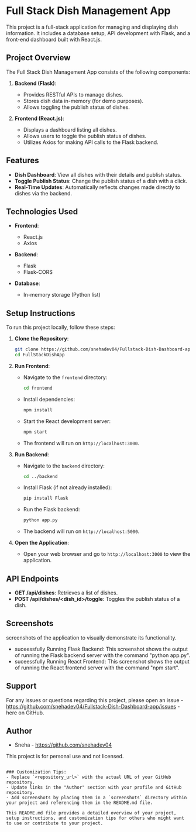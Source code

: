 
# Full Stack Dish Management App

This project is a full-stack application for managing and displaying dish information. 
It includes a database setup, API development with Flask, and a front-end dashboard built with React.js.

## Project Overview

The Full Stack Dish Management App consists of the following components:

1. **Backend (Flask)**:
   - Provides RESTful APIs to manage dishes.
   - Stores dish data in-memory (for demo purposes).
   - Allows toggling the publish status of dishes.

2. **Frontend (React.js)**:
   - Displays a dashboard listing all dishes.
   - Allows users to toggle the publish status of dishes.
   - Utilizes Axios for making API calls to the Flask backend.

## Features

- **Dish Dashboard**: View all dishes with their details and publish status.
- **Toggle Publish Status**: Change the publish status of a dish with a click.
- **Real-Time Updates**: Automatically reflects changes made directly to dishes via the backend.

## Technologies Used

- **Frontend**:
  - React.js
  - Axios
  
- **Backend**:
  - Flask
  - Flask-CORS
  
- **Database**:
  - In-memory storage (Python list)

## Setup Instructions

To run this project locally, follow these steps:

1. **Clone the Repository**:
   ```bash
   git clone https://github.com/snehadev04/Fullstack-Dish-Dashboard-app.git
   cd FullStackDishApp
   ```

2. **Run Frontend**:
   - Navigate to the `frontend` directory:
     ```bash
     cd frontend
     ```
   - Install dependencies:
     ```bash
     npm install
     ```
   - Start the React development server:
     ```bash
     npm start
     ```
   - The frontend will run on `http://localhost:3000`.

3. **Run Backend**:
   - Navigate to the `backend` directory:
     ```bash
     cd ../backend
     ```
   - Install Flask (if not already installed):
     ```bash
     pip install Flask
     ```
   - Run the Flask backend:
     ```bash
     python app.py
     ```
   - The backend will run on `http://localhost:5000`.

4. **Open the Application**:
   - Open your web browser and go to `http://localhost:3000` to view the application.

## API Endpoints

- **GET /api/dishes**: Retrieves a list of dishes.
- **POST /api/dishes/<dish_id>/toggle**: Toggles the publish status of a dish.

## Screenshots

screenshots of the application to visually demonstrate its functionality.
  - suceessfully Running Flask Backend: This screenshot shows the output of running the Flask backend server with the command "python app.py".
  - suceessfully Running React Frontend: This screenshot shows the output of running the React frontend server with the command "npm start".

## Support

For any issues or questions regarding this project, please open an issue - https://github.com/snehadev04/Fullstack-Dish-Dashboard-app/issues - here on GitHub.

## Author

- Sneha - https://github.com/snehadev04

This project is for personal use and not licensed.

```

### Customization Tips:
- Replace `<repository_url>` with the actual URL of your GitHub repository.
- Update links in the "Author" section with your profile and GitHub repository.
- Add screenshots by placing them in a `screenshots` directory within your project and referencing them in the README.md file.

This README.md file provides a detailed overview of your project, setup instructions, and customization tips for others who might want to use or contribute to your project.